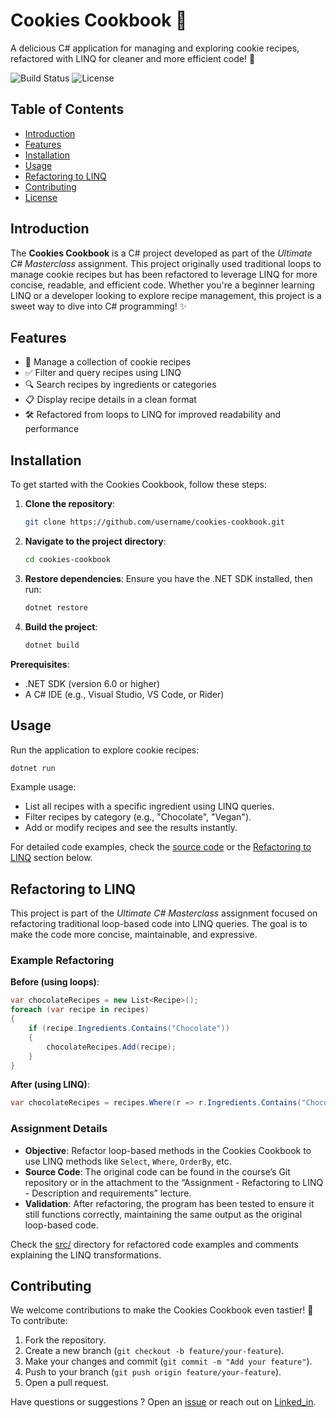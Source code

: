  # Cookies Cookbook 🥐

A delicious C# application for managing and exploring cookie recipes, refactored with LINQ for cleaner and more efficient code! 🍪

![Build Status](https://img.shields.io/badge/build-passing-brightgreen)
![License](https://img.shields.io/badge/license-MIT-blue)

## Table of Contents
- [Introduction](#introduction)
- [Features](#features)
- [Installation](#installation)
- [Usage](#usage)
- [Refactoring to LINQ](#refactoring-to-linq)
- [Contributing](#contributing)
- [License](#license)

## Introduction
The **Cookies Cookbook** is a C# project developed as part of the *Ultimate C# Masterclass* assignment. This project originally used traditional loops to manage cookie recipes but has been refactored to leverage LINQ for more concise, readable, and efficient code. Whether you're a beginner learning LINQ or a developer looking to explore recipe management, this project is a sweet way to dive into C# programming! ✨

 

## Features
- 🍪 Manage a collection of cookie recipes
- ✅ Filter and query recipes using LINQ
- 🔍 Search recipes by ingredients or categories
- 📋 Display recipe details in a clean format
- 🛠️ Refactored from loops to LINQ for improved readability and performance

## Installation
To get started with the Cookies Cookbook, follow these steps:

1. **Clone the repository**:
   ```bash
   git clone https://github.com/username/cookies-cookbook.git
   ```
2. **Navigate to the project directory**:
   ```bash
   cd cookies-cookbook
   ```
3. **Restore dependencies**:
   Ensure you have the .NET SDK installed, then run:
   ```bash
   dotnet restore
   ```
4. **Build the project**:
   ```bash
   dotnet build
   ```

**Prerequisites**:
- .NET SDK (version 6.0 or higher)
- A C# IDE (e.g., Visual Studio, VS Code, or Rider)

## Usage
Run the application to explore cookie recipes:
```bash
dotnet run
```

Example usage:
- List all recipes with a specific ingredient using LINQ queries.
- Filter recipes by category (e.g., "Chocolate", "Vegan").
- Add or modify recipes and see the results instantly.

For detailed code examples, check the [source code](src/) or the [Refactoring to LINQ](#refactoring-to-linq) section below.

## Refactoring to LINQ
This project is part of the *Ultimate C# Masterclass* assignment focused on refactoring traditional loop-based code into LINQ queries. The goal is to make the code more concise, maintainable, and expressive.

### Example Refactoring
**Before (using loops)**:
```csharp
var chocolateRecipes = new List<Recipe>();
foreach (var recipe in recipes)
{
    if (recipe.Ingredients.Contains("Chocolate"))
    {
        chocolateRecipes.Add(recipe);
    }
}
```

**After (using LINQ)**:
```csharp
var chocolateRecipes = recipes.Where(r => r.Ingredients.Contains("Chocolate")).ToList();
```

### Assignment Details
- **Objective**: Refactor loop-based methods in the Cookies Cookbook to use LINQ methods like `Select`, `Where`, `OrderBy`, etc.
- **Source Code**: The original code can be found in the course’s Git repository or in the attachment to the “Assignment - Refactoring to LINQ - Description and requirements” lecture.
- **Validation**: After refactoring, the program has been tested to ensure it still functions correctly, maintaining the same output as the original loop-based code.

Check the [src/](src/) directory for refactored code examples and comments explaining the LINQ transformations.

## Contributing
We welcome contributions to make the Cookies Cookbook even tastier! 🍰 To contribute:
1. Fork the repository.
2. Create a new branch (`git checkout -b feature/your-feature`).
3. Make your changes and commit (`git commit -m "Add your feature"`).
4. Push to your branch (`git push origin feature/your-feature`).
5. Open a pull request.

 

Have questions or suggestions ? Open an [issue]( src/[https://github.com/username/cookies-cookbook/issues](https://github.com/marwanfarook22/CookiesCookBook1/issues)) or reach out on [Linked_in]( src/[https://x.com/yourusername](https://www.linkedin.com/in/marwan-farook-411154314/)).

 
